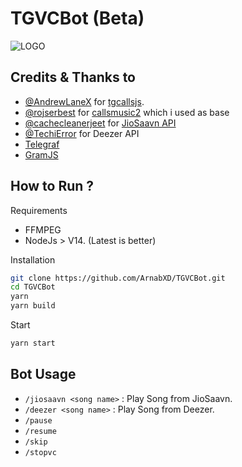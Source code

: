 # TGVCBot (Beta)

![LOGO](https://telegra.ph/file/e9dd76aadf0b500e02738.jpg)

## Credits & Thanks to
- [@AndrewLaneX](https://github.com/AndrewLaneX) for [tgcallsjs](https://github.com/tgcallsjs/tgcalls).
- [@rojserbest](https://github.com/rojserbest) for [callsmusic2](https://github.com/callsmusic/callsmusic2) which i used as base
- [@cachecleanerjeet](https://github.com/cachecleanerjeet) for [JioSaavn API](https://github.com/cachecleanerjeet/JiosaavnAPI)
- [@TechiError](https://github.com/TechiError) for Deezer API
- [Telegraf](https://github.com/telegraf/telegraf/)
- [GramJS](https://github.com/gram-js/gramjs/)

## How to Run ?

Requirements

- FFMPEG
- NodeJs > V14. (Latest is better)

Installation
 
```bash
git clone https://github.com/ArnabXD/TGVCBot.git
cd TGVCBot
yarn
yarn build
```

Start

```bash
yarn start
```

## Bot Usage

- `/jiosaavn <song name>` : Play Song from JioSaavn.
- `/deezer <song name>` : Play Song from Deezer.
- `/pause`
- `/resume`
- `/skip`
- `/stopvc`
